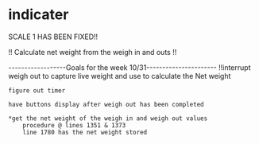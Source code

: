 # indicater

SCALE 1 HAS BEEN FIXED!!

!! Calculate net weight from the weigh in and outs !!

------------------Goals for the week 10/31----------------------
    !!interrupt weigh out to capture live weight and use to calculate the Net weight
    
    figure out timer 
   
    have buttons display after weigh out has been completed    
    
    *get the net weight of the weigh in and weigh out values
        procedure @ lines 1351 & 1373
        line 1780 has the net weight stored